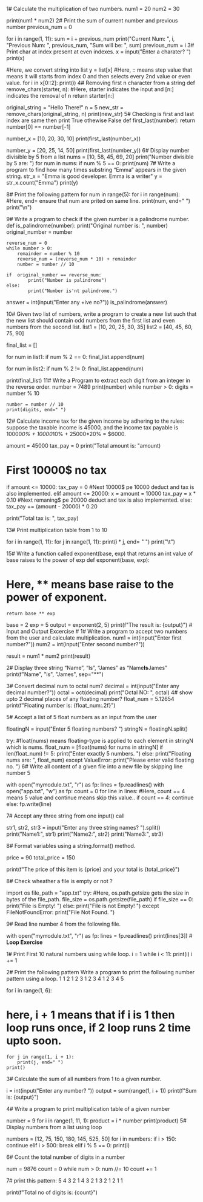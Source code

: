 1# Calculate the multiplication of two numbers.
num1 = 20
num2 = 30

print(num1 * num2)
2# Print the sum of current number and previous number
previous_num = 0

for i in range(1, 11):
    sum = i + previous_num
    print("Current Num: ", i, "Previous Num: ", previous_num, "Sum will be: ", sum)
    previous_num = i
3# Print char at index present at even indexes.
x = input("Enter a charater? ")
print(x)
    
#Here, we convert string into list
y = list[x]
#Here, :: means step value that means it will starts from index 0 and then selects every 2nd value or even value.
for i in x[0::2]:
    print(i)
4# Removing first n character from a string
def remove_chars(starter, n):
    #Here, starter indicates the input and [n:] indicates the removal of n
    return starter[n:]

original_string = "Hello There!"
n = 5
new_str = remove_chars(original_string, n)
print(new_str)
5# Checking is first and last index are same then print True othewise False
def first_last(number):
    return number[0] == number[-1]

number_x = [10, 20, 30, 10]
print(first_last(number_x))

number_y = [20, 25, 14, 50]
print(first_last(number_y))
6# Display number divisible by 5 from a list
nums = [10, 58, 45, 69, 20]
print("Number divisible by 5 are: ")
for num in nums:
    if num % 5 == 0:
        print(num)
7# Write a program to find how many times substring “Emma” appears in the given string.
str_x = "Emma is good developer. Emma is a writer"
y = str_x.count("Emma")
print(y)

8# Print the following pattern
for num in range(5):
    for i in range(num):
#Here, end= ensure that num are prited on same line.
        print(num, end=" ")
    print("\n")

9# Write a program to check if the given number is a palindrome number.
def is_palindrome(number):
    print("Original number is: ", number)
    original_number = number

    reverse_num = 0
    while number > 0:
        remainder = number % 10
        reverse_num = (reverse_num * 10) + remainder
        number = number // 10

    if  original_number == reverse_num:
            print("Number is palindrome")
    else:
            print("Number is'nt palindrome.")

answer = int(input("Enter any +ive no?"))
is_palindrome(answer)

10# Given two list of numbers, write a program to create a new list such that the new list should contain odd numbers from the first list and even numbers from the second list.
list1 = [10, 20, 25, 30, 35]
list2 = [40, 45, 60, 75, 90]

final_list = []

for num in list1:
    if num % 2 == 0:
        final_list.append(num)
    
for num in list2:
    if num % 2 != 0:
        final_list.append(num)

print(final_list)
11# Write a Program to extract each digit from an integer in the reverse order.
number = 7489
print(number)
while number > 0:
    digits = number % 10
    
    number = number // 10
    print(digits, end=" ")

12# Calculate income tax for the given income by adhering to the rules: suppose the taxable income is 45000, and the income tax payable is
10000*0% + 10000*10%  + 25000*20% = $6000.

amount = 45000
tax_pay = 0
print("Total amount is: "amount)

# First 10000$ no tax
if amount <= 10000:
    tax_pay = 0
#Next 10000$ pe 10000 deduct and tax is also implemented.
elif amount <= 20000:
    x = amount = 10000
    tax_pay = x * 0.10
#Next remaning$ pe 20000 deduct and tax is also implemented.
else:
    tax_pay += (amount - 20000) * 0.20

print("Total tax is: ", tax_pay)

13# Print multiplication table from 1 to 10

for i in range(1, 11):
    for j in range(1, 11):
        print(i * j, end= " ")
    print("\t")

15#  Write a function called exponent(base, exp) that returns an int value of base raises to the power of exp
def exponent(base, exp):
# Here, ** means base raise to the power of exponent.
    return base ** exp

base = 2
exp = 5
output = exponent(2, 5)
print(f"The result is: {output}")
                                            # Input and Output Excercise #
1# Write a program to accept two numbers from the user and calculate multiplication.
num1 = int(input("Enter first number?"))
num2 = int(input("Enter second number?"))

result = num1 * num2
print(result)

2#  Display three string “Name”, “Is”, “James” as “Name**Is**James”
print(f"Name", "is", "James", sep="**")

3# Convert decimal num to octal num? 
decimal = int(input("Enter any decimal number?"))
octal = oct(decimal)
print("Octal NO: ", octal)
4# show upto 2 decimal places of any floating number? 
float_num = 5.12654
print(f"Floating number is: {float_num:.2f}")

5#  Accept a list of 5 float numbers as an input from the user

floatingN = input("Enter 5 floating numbers? ")
stringN = floatingN.split()

try:
#float(nums) means floating-type is applied to each element in stringN which is nums.
    float_num = [float(nums) for nums in stringN]
    if len(float_num) != 5:
        print("Enter exactly 5 numbers. ")
    else:
        print("Floating nums are: ", float_num)
except ValueError:
    print("Please enter valid floating no. ")
6# Write all content of a given file into a new file by skipping line number 5

with open("mymodule.txt", "r") as fp:
    lines = fp.readlines()
with open("app.txt", "w") as fp:
    count = 0
    for line in lines:
#Here, count == 4 means 5 value and continue means skip this value..
        if count == 4:
            continue
        else:
            fp.write(line)

7#  Accept any three string from one input() call

str1, str2, str3 = input("Enter any three string names? ").split()
print("Name1:", str1)
print("Name2:", str2)
print("Name3:", str3)

8# Format variables using a string.format() method.

price = 90
total_price = 150

print(f"The price of this item is {price} and your total is {total_price}")

8# Check wheather a file is empty or not ?

import os
file_path = "app.txt"
try:
#Here, os.path.getsize gets the size in bytes of the file_path.
    file_size = os.path.getsize(file_path)
    if file_size == 0:
        print("File is Empty! ")
    else:
        print("File is not Empty! ")
except FileNotFoundError:
    print("File Not Found. ")

9# Read line number 4 from the following file.

with open("mymodule.txt", "r") as fp:
    lines = fp.readlines()
    print(lines[3])
                                                # **Loop Exercise**

1#  Print First 10 natural numbers using while loop.
i = 1
while i < 11:
    print(i)
    i += 1

2# Print the following pattern
Write a program to print the following number pattern using a loop.
1 
1 2 
1 2 3 
1 2 3 4 
1 2 3 4 5

for i in range(1, 6):
# here, i + 1 means that if i is 1 then loop runs once, if 2 loop runs 2 time upto soon.
    for j in range(1, i + 1):
        print(j, end=" ")
    print()
3#  Calculate the sum of all numbers from 1 to a given number.

i = int(input("Enter any number? "))
output = sum(range(1, i + 1))
print(f"Sum is: {output}")

4#  Write a program to print multiplication table of a given number

number = 9
for i in range(1, 11, 1):
    product = i * number
    print(product)
5# Display numbers from a list using loop

numbers = [12, 75, 150, 180, 145, 525, 50]
for i in numbers:
    if i > 150:
        continue
    elif i > 500:
        break
    elif i % 5 == 0:
        print(i)

6# Count the total number of digits in a number

num = 9876
count = 0
while num > 0:
    num //= 10
    count += 1

7# print this pattern:
5 4 3 2 1 
4 3 2 1 
3 2 1 
2 1 
1


print(f"Total no of digits is: {count}")
